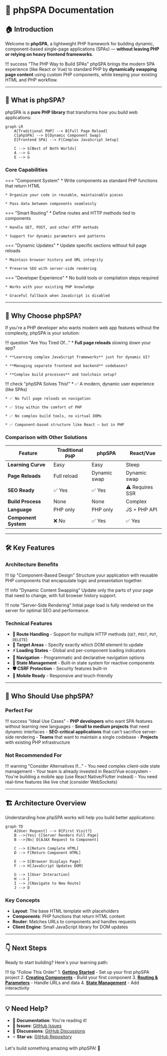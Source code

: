 # 📘 phpSPA Documentation

## 🏠 Introduction

Welcome to **phpSPA**, a lightweight PHP framework for building dynamic, component-based single-page applications (SPAs) — **without leaving PHP or relying on heavy frontend frameworks**.

!!! success "The PHP Way to Build SPAs"
    phpSPA brings the modern SPA experience (like React or Vue) to standard PHP by **dynamically swapping page content** using custom PHP components, while keeping your existing HTML and PHP workflow.

---

## 🚀 What is phpSPA?

phpSPA is a **pure PHP library** that transforms how you build web applications:

```mermaid
graph LR
    A[Traditional PHP] --> B[Full Page Reload]
    C[phpSPA] --> D[Dynamic Component Swap]
    E[Frontend SPA] --> F[Complex JavaScript Setup]
    
    C --> G[Best of Both Worlds]
    A --> G
    E --> G
```

### Core Capabilities

=== "Component System"
    * Write components as standard PHP functions that return HTML

    * Organize your code in reusable, maintainable pieces

    * Pass data between components seamlessly

=== "Smart Routing"
    * Define routes and HTTP methods tied to components

    * Handle GET, POST, and other HTTP methods

    * Support for dynamic parameters and patterns

=== "Dynamic Updates"
    * Update specific sections without full page reloads

    * Maintain browser history and URL integrity
  
    * Preserve SEO with server-side rendering

=== "Developer Experience"
    * No build tools or compilation steps required
  
    * Works with your existing PHP knowledge
  
    * Graceful fallback when JavaScript is disabled

---

## 🧠 Why Choose phpSPA?

If you're a PHP developer who wants modern web app features without the complexity, phpSPA is your solution:

!!! question "Are You Tired Of..."
    * **Full page reloads** slowing down your app?

    * **Learning complex JavaScript frameworks** just for dynamic UI?
  
    * **Managing separate frontend and backend** codebases?

    * **Complex build processes** and toolchain setup?

!!! check "phpSPA Solves This!"
    * ✅ A modern, dynamic user experience (like SPAs)
  
    * ✅ No full page reloads on navigation
  
    * ✅ Stay within the comfort of PHP
  
    * ✅ No complex build tools, no virtual DOMs
  
    * ✅ Component-based structure like React — but in PHP

### Comparison with Other Solutions

| Feature              | Traditional PHP | phpSPA       | React/Vue      |
| -------------------- | --------------- | ------------ | -------------- |
| **Learning Curve**   | Easy            | Easy         | Steep          |
| **Page Reloads**     | Full reload     | Dynamic swap | Dynamic swap   |
| **SEO Ready**        | ✅ Yes           | ✅ Yes        | ⚠️ Requires SSR |
| **Build Process**    | None            | None         | Complex        |
| **Language**         | PHP only        | PHP only     | JS + PHP API   |
| **Component System** | ❌ No            | ✅ Yes        | ✅ Yes          |

---

## 🛠 Key Features

### Architecture Benefits

!!! tip "Component-Based Design"
    Structure your application with reusable PHP components that encapsulate logic and presentation together.

!!! info "Dynamic Content Swapping"
    Update only the parts of your page that need to change, with full browser history support.

!!! note "Server-Side Rendering"
    Initial page load is fully rendered on the server for optimal SEO and performance.

### Technical Features

- **🔄 Route Handling** - Support for multiple HTTP methods (`GET`, `POST`, `PUT`, `DELETE`)
- **🎯 Target Areas** - Specify exactly which DOM element to update
- **⚡ Loading States** - Global and per-component loading indicators
- **🔗 Navigation** - Programmatic and declarative navigation options
- **🧠 State Management** - Built-in state system for reactive components
- **🛡️ CSRF Protection** - Security features built-in
- **📱 Mobile Ready** - Responsive and touch-friendly

---

## 🎯 Who Should Use phpSPA?

### Perfect For

!!! success "Ideal Use Cases"
    - **PHP developers** who want SPA features without learning new languages
    - **Small to medium projects** that need dynamic interfaces
    - **SEO-critical applications** that can't sacrifice server-side rendering
    - **Teams** that want to maintain a single codebase
    - **Projects** with existing PHP infrastructure

### Not Recommended For

!!! warning "Consider Alternatives If..."
    - You need complex client-side state management
    - Your team is already invested in React/Vue ecosystem
    - You're building a mobile app (use React Native/Flutter instead)
    - You need real-time features like live chat (consider WebSockets)

---

## 🏗️ Architecture Overview

Understanding how phpSPA works will help you build better applications:

```mermaid
graph TD
    A[User Request] --> B{First Visit?}
    B -->|Yes| C[Server Renders Full Page]
    B -->|No| D[AJAX Request to Component]
    
    C --> E[Return Complete HTML]
    D --> F[Return Component HTML]
    
    E --> G[Browser Displays Page]
    F --> H[JavaScript Updates DOM]
    
    G --> I[User Interaction]
    H --> I
    I --> J[Navigate to New Route]
    J --> D
```

### Key Concepts

- **Layout**: The base HTML template with placeholders
- **Components**: PHP functions that return HTML content
- **Router**: Matches URLs to components and handles requests
- **Client Engine**: Small JavaScript library for DOM updates

---

## 👇 Next Steps

Ready to start building? Here's your learning path:

!!! tip "Follow This Order"
    1. **[Getting Started](2-getting-started.md)** - Set up your first phpSPA project
    2. **[Creating Components](3-creating-your-first-component.md)** - Build your first component
    3. **[Routing & Parameters](4-routing-and-parameters.md)** - Handle URLs and data
    4. **[State Management](17-state-management.md)** - Add interactivity

---

## 💡 Need Help?

- 📖 **Documentation**: You're reading it!
- 🐛 **Issues**: [GitHub Issues](https://github.com/dconco/phpspa/issues)
- 💬 **Discussions**: [GitHub Discussions](https://github.com/dconco/phpspa/discussions)
- ⭐ **Star us**: [GitHub Repository](https://github.com/dconco/phpspa)

Let's build something amazing with phpSPA! 🚀
